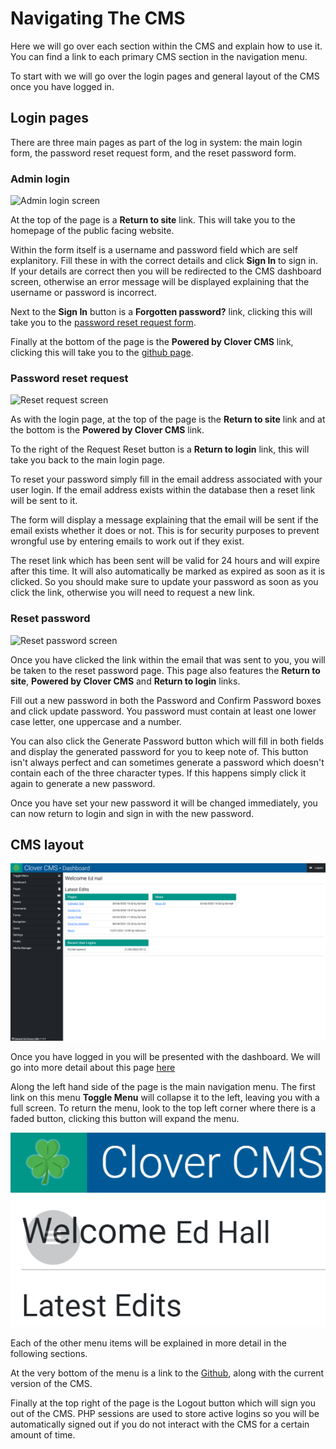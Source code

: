# Navigating The CMS

Here we will go over each section within the CMS and explain how to use it. You can find a link to each primary CMS section in the navigation menu. 

To start with we will go over the login pages and general layout of the CMS once you have logged in.

## Login pages

There are three main pages as part of the log in system: the main login form, the password reset request form, and the reset password form.

### Admin login

![Admin login screen](_images/_navigating-the-cms/admin-login.png)

At the top of the page is a **Return to site** link. This will take you to the homepage of the public facing website. 

Within the form itself is a username and password field which are self explanitory. Fill these in with the correct details and click **Sign In** to sign in. If your details are correct then you will be redirected to the CMS dashboard screen, otherwise an error message will be displayed explaining that the username or password is incorrect.

Next to the **Sign In** button is a **Forgotten password?** link, clicking this will take you to the [password reset request form](#password-reset-request).

Finally at the bottom of the page is the **Powered by Clover CMS** link, clicking this will take you to the [github page](https://github.com/Edward144/Clover-CMS). 

### Password reset request

![Reset request screen](_images/_navigating-the-cms/reset-request.png)

As with the login page, at the top of the page is the **Return to site** link and at the bottom is the **Powered by Clover CMS** link.

To the right of the Request Reset button is a **Return to login** link, this will take you back to the main login page.

To reset your password simply fill in the email address associated with your user login. If the email address exists within the database then a reset link will be sent to it. 

The form will display a message explaining that the email will be sent if the email exists whether it does or not. This is for security purposes to prevent wrongful use by entering emails to work out if they exist. 

The reset link which has been sent will be valid for 24 hours and will expire after this time. It will also automatically be marked as expired as soon as it is clicked. So you should make sure to update your password as soon as you click the link, otherwise you will need to request a new link.

### Reset password

![Reset password screen](_images/_navigating-the-cms/reset-password.png)

Once you have clicked the link within the email that was sent to you, you will be taken to the reset password page. This page also features the **Return to site**, **Powered by Clover CMS** and **Return to login** links.

Fill out a new password in both the Password and Confirm Password boxes and click update password. You password must contain at least one lower case letter, one uppercase and a number. 

You can also click the Generate Password button which will fill in both fields and display the generated password for you to keep note of. This button isn't always perfect and can sometimes generate a password which doesn't contain each of the three character types. If this happens simply click it again to generate a new password. 

Once you have set your new password it will be changed immediately, you can now return to login and sign in with the new password.

## CMS layout

![CMS dashboard](_images/_navigating-the-cms/cms-dashboard.png)

Once you have logged in you will be presented with the dashboard. We will go into more detail about this page [here](dashboard.md)

Along the left hand side of the page is the main navigation menu. The first link on this menu **Toggle Menu** will collapse it to the left, leaving you with a full screen. To return the menu, look to the top left corner where there is a faded button, clicking this button will expand the menu.

![CMS dashboard](_images/_navigating-the-cms/toggle-menu.png)

Each of the other menu items will be explained in more detail in the following sections.

At the very bottom of the menu is a link to the [Github](https://github.com/Edward144/Clover-CMS/releases), along with the current version of the CMS.

Finally at the top right of the page is the Logout button which will sign you out of the CMS. PHP sessions are used to store active logins so you will be automatically signed out if you do not interact with the CMS for a certain amount of time.